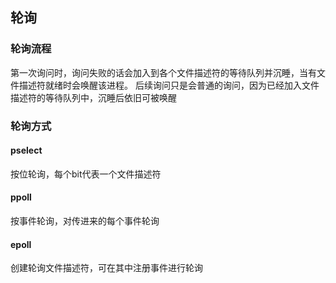  ## 轮询
 ### 轮询流程
 第一次询问时，询问失败的话会加入到各个文件描述符的等待队列并沉睡，当有文件描述符就绪时会唤醒该进程。
 后续询问只是会普通的询问，因为已经加入文件描述符的等待队列中，沉睡后依旧可被唤醒

 ### 轮询方式
 #### pselect
 按位轮询，每个bit代表一个文件描述符

 #### ppoll
 按事件轮询，对传进来的每个事件轮询

 #### epoll
 创建轮询文件描述符，可在其中注册事件进行轮询
